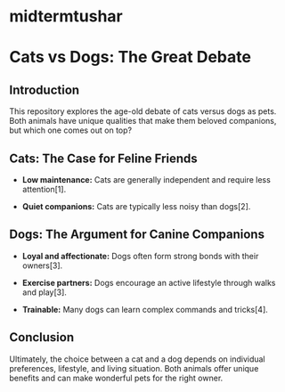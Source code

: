 # midtermtushar

# Cats vs Dogs: The Great Debate

## Introduction
This repository explores the age-old debate of cats versus dogs as pets. Both animals have unique qualities that make them beloved companions, but which one comes out on top?

## Cats: The Case for Feline Friends
- **Low maintenance:** Cats are generally independent and require less attention[1].

- **Quiet companions:** Cats are typically less noisy than dogs[2].

## Dogs: The Argument for Canine Companions
- **Loyal and affectionate:** Dogs often form strong bonds with their owners[3].
- **Exercise partners:** Dogs encourage an active lifestyle through walks and play[3].



- **Trainable:** Many dogs can learn complex commands and tricks[4].



## Conclusion
Ultimately, the choice between a cat and a dog depends on individual preferences, lifestyle, and living situation. Both animals offer unique benefits and can make wonderful pets for the right owner.


